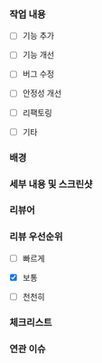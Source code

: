 <!-- 연관된 항목에 이슈 번호 필수 기입 -->

### 작업 내용
- [ ] 기능 추가
- [ ] 기능 개선
- [ ] 버그 수정
- [ ] 안정성 개선
- [ ] 리팩토링
- [ ] 기타


<!-- 해당 MR 을 진행하게 된 배경 -->
### 배경


<!-- 해당 MR 로 변경되는 기능 설명 -->
### 세부 내용 및 스크린샷


<!-- 필수로 봐야하는 팀원 멘션 (1명 이상 리뷰를 받지 않았을 경우 병합 불가) -->
### 리뷰어


### 리뷰 우선순위
- [ ] 빠르게
- [x] 보통
- [ ] 천천히


<!-- 배포 전/후 수행해야 하는 항목 정의 -->
### 체크리스트


<!-- Close #{이슈번호} 형태로 작성 시 MR 병합 즉시 이슈 close 처리됨 -->
### 연관 이슈

